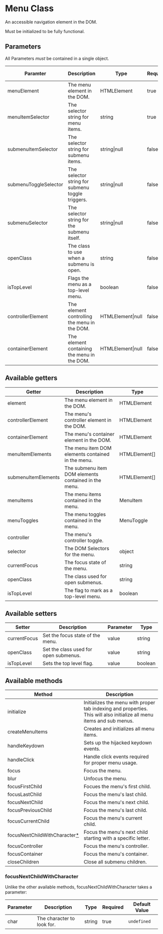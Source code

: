 # Menu Class

An accessible navigation element in the DOM.

Must be initialized to be fully functional.

## Parameters

All Parameters _must_ be contained in a single object.

| Paramter | Description | Type | Required | Default Value |
| --- | --- | --- | --- | --- |
| menuElement | The menu element in the DOM. | HTMLElement | true | `undefined` |
| menuItemSelector | The selector string for menu items. | string | true | `undefined` |
| submenuItemSelector | The selector string for submenu items. | string\|null | false | `null` |
| submenuToggleSelector | The selector string for submenu toggle triggers. | string\|null | false | `null` |
| submenuSelector | The selector string for the submenu itself. | string\|null | false | `null` |
| openClass | The class to use when a submenu is open. | string | false | `"show"` |
| isTopLevel | Flags the menu as a top-level menu. | boolean | false | `true` |
| controllerElement | The element controlling the menu in the DOM. | HTMLElement\|null | false | `null` |
| containerElement | The element containing the menu in the DOM. | HTMLElement\|null | false | `null` |

## Available getters

| Getter |  Description | Type |
| --- | --- | --- |
| element | The menu element in the DOM. | HTMLElement |
| controllerElement | The menu's controller element in the DOM. | HTMLElement |
| containerElement | The menu's container element in the DOM. | HTMLElement |
| menuItemElements | The menu item DOM elements contained in the menu. | HTMLElement[] |
| submenuItemElements | The submenu item DOM elements contained in the menu. | HTMLElement[] |
| menuItems | The menu items contained in the menu. | MenuItem |
| menuToggles | The menu toggles contained in the menu. | MenuToggle |
| controller | The menu's controller toggle. |
| selector | The DOM Selectors for the menu. | object |
| currentFocus | The focus state of the menu. | string |
| openClass | The class used for open submenus. | string |
| isTopLevel | The flag to mark as a top-level menu. | boolean |

## Available setters

| Setter | Description | Parameter | Type |
| --- | --- | --- | --- |
| currentFocus | Set the focus state of the menu. | value | string |
| openClass | Set the class used for open submenus. | value | string |
| isTopLevel | Sets the top level flag. | value | boolean |

## Available methods

| Method | Description |
| --- | --- |
| initialize | Initializes the menu with proper tab indexing and properties. This will also initialize all menu items and sub menus. |
| createMenuItems | Creates and initializes all menu items. |
| handleKeydown | Sets up the hijacked keydown events. |
| handleClick | Handle click events required for proper menu usage. |
| focus | Focus the menu. |
| blur | Unfocus the menu. |
| focusFirstChild | Focues the menu's first child. |
| focusLastChild | Focus the menu's last child. |
| focusNextChild | Focus the menu's next child. |
| focusPreviousChild | Focus the menu's last child. |
| focusCurrentChild | Focus the menu's current child. |
| focusNextChildWithCharacter[*](#focusnextchildwithcharacter) | Focus the menu's next child starting with a specific letter. |
| focusController | Focus the menu's controller. |
| focusContainer | Focus the menu's container. |
| closeChildren | Close all submenu children. |

### focusNextChildWithCharacter

Unlike the other available methods, focusNextChildWithCharacter takes a parameter:

| Parameter | Description | Type | Required | Default Value |
| --- | --- | --- | --- | --- |
| char | The character to look for. | string | true | `undefined` |
